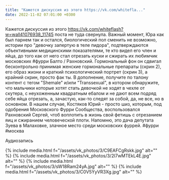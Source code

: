 ```yaml
---
title: "Кажется дискуссия из этого https://vk.com/whitefla..."
date: 2022-11-02 07:01:00 +0300
---
```


Кажется дискуссия из этого https://vk.com/whiteflash?w=wall41076938_11745 поста не туда свернула.
Важный момент, Юра как был парнем так и остался, биологический пол сменить не возможно, истории про "девочку запертую в теле пидора", подтверждаются объективными медицинскими показателями, те кто видел его член и яйца, до того как от него стал отрезать куски и сжирать их любимчик московских #фурри Балто / Рахновский.
Гормональный фон он сдвигал бесконтрольно принимая женские гормональные препараты (скрин 2), его образ жизни и краткий психологический портрет (скрин 3), а крайний скрин, просто фак ты.
В дополнение, получите по талону контент с тегом "Shemale" и/или "Transsexual", в котором обнаружите, что мальчики которые хотят стать девочкой не ходят в чехле от скутера, с неухоженным квадратным ебалом и не дают всем подряд себе яйца отрезать, а, зачастую, как-то следят за собой, да, не все, но в основном.
В нашем случае, Костяков Юрий - просто шиз, которым, под одобрения Московского Фурри Сообщества, воспользовался Рахновский Сергей, чтоб воплотить в жизнь свой фетишь с отрезанием яиц и сжиранием человеческой плоти.
Напомню, это дача депутата Зуева в Малаховке, злачное место среди московских фуррей.
#фурри #москва


Аудиозапись

{% include media.html f="/assets/vk_photos/3/C9EAFCgRskk.jpg" alt="" %}
{% include media.html f="/assets/vk_photos/3/2I7wMTEkL4E.jpg" alt="" %}
{% include media.html f="/assets/vk_photos/3/sW18Ram24yA.jpg" alt="" %}
{% include media.html f="/assets/vk_photos/3/C0V5YyVR3Xg.jpg" alt="" %}
